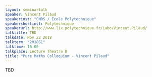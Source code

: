 ```yaml
---
layout: seminartalk
speaker: Vincent Pilaud
speakerinst: "CNRS / École Polytechnique"
speakershortinst: Polytechnique
speakerurl: http://www.lix.polytechnique.fr/Labo/Vincent.Pilaud/
talktitle: TBD
talkdate: Nov 22 2018
talkterm: "2018S1"
talktime: 16.00
talkplace: Lecture Theatre D
title: "Pure Maths Colloquium - Vincent Pilaud"
---
```


TBD